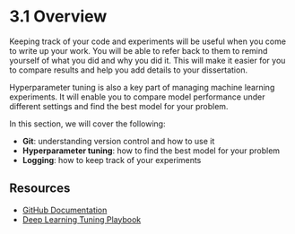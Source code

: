 # 3.1 Overview

Keeping track of your code and experiments will be useful when you come to write up your work. You will be able to refer back to them to remind yourself of what you did and why you did it. This will make it easier for you to compare results and help you add details to your dissertation.

Hyperparameter tuning is also a key part of managing machine learning experiments. It will enable you to compare model performance under different settings and find the best model for your problem.

In this section, we will cover the following:
* **Git**: understanding version control and how to use it
* **Hyperparameter tuning**: how to find the best model for your problem
* **Logging**: how to keep track of your experiments

## Resources

* [GitHub Documentation](https://docs.github.com/en/github)
* [Deep Learning Tuning Playbook](https://github.com/google-research/tuning_playbook)